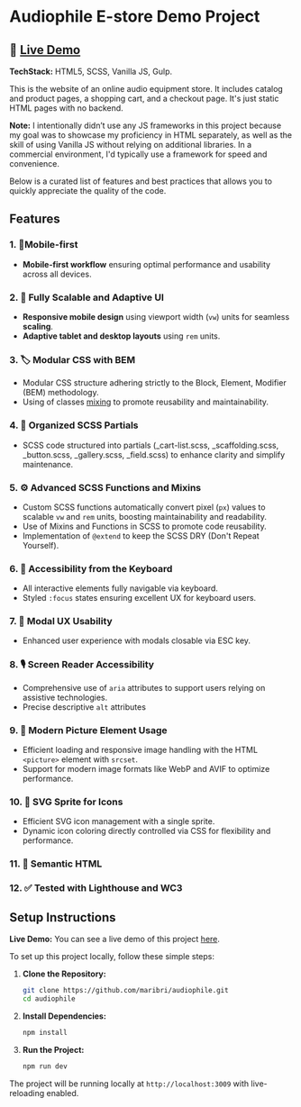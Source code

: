 
# Audiophile E-store Demo Project

## 🔗 [**Live Demo**](https://maribri.github.io/audiophile/dist/index.html)

**TechStack:** HTML5, SCSS, Vanilla JS, Gulp.

This is the website of an online audio equipment store. It includes catalog and product pages, a shopping cart, and a checkout page. It's just static HTML pages with no backend.

**Note:** I intentionally didn’t use any JS frameworks in this project because my goal was to showcase my proficiency in HTML separately, as well as the skill of using Vanilla JS without relying on additional libraries. In a commercial environment, I'd typically use a framework for speed and convenience.

Below is a curated list of features and best practices that allows you to quickly appreciate the quality of the code.

## Features

### 1. 📱**Mobile-first**

- **Mobile-first workflow** ensuring optimal performance and usability across all devices.

### 2. 📐 Fully Scalable and Adaptive UI

- **Responsive mobile design** using viewport width (`vw`) units for seamless **scaling**.
- **Adaptive tablet and desktop layouts** using `rem` units.

### 3. 🏷️ Modular CSS with BEM

- Modular CSS structure adhering strictly to the Block, Element, Modifier (BEM) methodology.
- Using of classes [mixing](https://en.bem.info/forum/4/) to promote reusability and maintainability.

### 4. 📂 Organized SCSS Partials

- SCSS code structured into partials (_cart-list.scss, _scaffolding.scss, _button.scss, _gallery.scss, _field.scss) to enhance clarity and simplify maintenance.

### 5. ⚙️ Advanced SCSS Functions and Mixins

- Custom SCSS functions automatically convert pixel (`px`) values to scalable `vw` and `rem` units, boosting maintainability and readability.
- Use of Mixins and Functions in SCSS to promote code reusability.
- Implementation of `@extend` to keep the SCSS DRY (Don't Repeat Yourself).

### 6. 🎯 Accessibility from the Keyboard

- All interactive elements fully navigable via keyboard.
- Styled `:focus` states ensuring excellent UX for keyboard users.

### 7. 🔳 Modal UX Usability

- Enhanced user experience with modals closable via ESC key.

### 8. 🎙️ Screen Reader Accessibility

- Comprehensive use of `aria` attributes to support users relying on assistive technologies.
- Precise descriptive `alt` attributes

### 9. 📸 Modern Picture Element Usage

- Efficient loading and responsive image handling with the HTML `<picture>` element with `srcset`.
- Support for modern image formats like WebP and AVIF to optimize performance.

### 10. 🎨 SVG Sprite for Icons

- Efficient SVG icon management with a single sprite.
- Dynamic icon coloring directly controlled via CSS for flexibility and performance.

### 11. 📌 Semantic HTML

### 12. ✅ Tested with Lighthouse and WC3

## Setup Instructions

**Live Demo:** You can see a live demo of this project [here](https://maribri.github.io/audiophile/dist/index.html).

To set up this project locally, follow these simple steps:

1. **Clone the Repository:**
   ```bash
   git clone https://github.com/maribri/audiophile.git
   cd audiophile
   ```

2. **Install Dependencies:**
   ```bash
   npm install
   ```

3. **Run the Project:**
   ```bash
   npm run dev
   ```

The project will be running locally at `http://localhost:3009` with live-reloading enabled.
